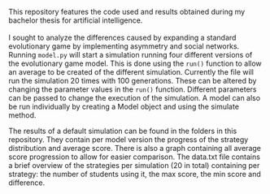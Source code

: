 This repository features the code used and results obtained during my bachelor thesis for artificial intelligence. <br>
<br>
I sought to analyze the differences caused by expanding a standard evolutionary game by implementing asymmetry and social networks. <br>
Running `model.py` will start a simulation running four different versions of the evolutionary game model. This is done using the `run()` function to allow an average to be created of the different simulation. Currently the file will run the simulation 20 times with 100 generations. These can be altered by changing the parameter values in the `run()` function. Different parameters can be passed to change the execution of the simulation. A model can also be run individually by creating a Model object and using the simulate method.
<br>

The results of a default simulation can be found in the folders in this repository. They contain per model version the progress of the strategy distribution and average score. There is also a graph containing all average score progression to allow for easier comparison. The data.txt file contains a brief overview of the strategies per simulation (20 in total) containing per strategy: the number of students using it, the max score, the min score and difference.  

